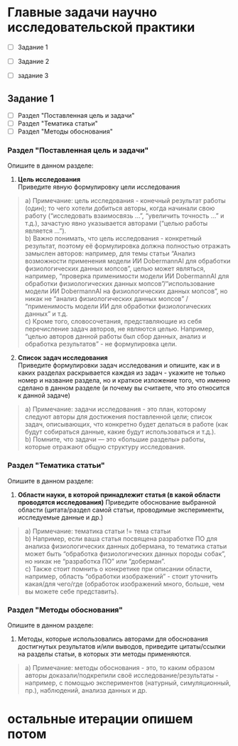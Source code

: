 # Главные задачи научно исследовательской практики
- [ ] Задание 1
- [ ] Задание 2
- [ ] задание 3


## Задание 1
- [ ] Раздел "Поставленная цель и задачи"
- [ ] Раздел "Тематика статьи"
- [ ] Раздел "Методы обоснования"
      
### **Раздел "Поставленная цель и задачи"**
Опишите в данном разделе:  
1) **Цель исследования**  
Приведите явную формулировку цели исследования  
> a) Примечание: цель исследования - конечный результат работы (один); то чего хотели добиться авторы, когда начинали свою работу (“исследовать взаимосвязь …”, “увеличить точность …” и т.д.), зачастую явно указывается авторами (“целью работы является …”).   
> b) Важно понимать, что цель исследования - конкретный результат, поэтому её формулировка должна полностью отражать замыслен авторов: например, для темы статьи “Анализ возможности применения модели ИИ DobermannAI для обработки физиологических данных мопсов”, целью может являться, например, “проверка применимости модели ИИ DobermannAI для обработки физиологических данных мопсов”/“использование модели ИИ DobermannAI на физиологических данных мопсов”, но никак не “анализ физиологических данных мопсов” / “применимость модели ИИ для обработки физиологических данных” и т.д.     
> c) Кроме того, словосочетания, представляющие из себя перечисление задач авторов, не являются целью. Например, “целью авторов данной работы был сбор данных, анализ и обработка результатов” - не формулировка цели.  
2) **Список задач исследования**  
Приведите формулировки задач исследования и опишите, как и в каких разделах раскрывается каждая из задач - укажите не только номер и название раздела, но и краткое изложение того, что именно сделано в данном разделе (и почему вы считаете, что это относится к данной задаче)     
> a) Примечание: задачи исследования - это план, которому следуют авторы для достижения поставленной цели; список задач, описывающих, что конкретно будет делаться в работе (как будут собираться данные, какие будут использоваться и т.д.).   
> b) Помните, что задачи — это «большие разделы» работы, которые отражают общую структуру исследования.     
### **Раздел "Тематика статьи"**
Опишите в данном разделе:

1) **Области науки, в которой принадлежит статья (в какой области проводятся исследования)**
Приведите обоснование выбранной области (цитата/раздел самой статьи, проводимые эксперименты, исследуемые данные и др.)    
> a) Примечание: тематика статьи != тема статьи     
> b) Например, если ваша статья посвящена разработке ПО для анализа физиологических данных добермана, то тематика статьи может быть “обработка физиологических данных породы собак”, но никак не “разработка ПО” или “доберман”.   
> c) Также стоит помнить о конкретике при описании области, например, область “обработки изображений” - стоит уточнить какая/для чего/где (обработок изображений много, больше, чем вы можете себе представить).   

### **Раздел "Методы обоснования"**
Опишите в данном разделе:

1) Методы, которые использовались авторами для обоснования достигнутых результатов и/или выводов, приведите цитаты/ссылки на разделы статьи, в которых эти методы применяются.  
> a) Примечание: методы обоснования - это, то каким образом авторы доказали/подкрепили своё исследование/результаты - например, с помощью экспериментов (натурный, симуляционный, пр.), наблюдений, анализа данных и др.  


# остальные итерации опишем потом
